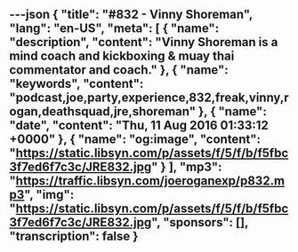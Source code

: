---json
{
  "title": "#832 - Vinny Shoreman",
  "lang": "en-US",
  "meta": [
    {
      "name": "description",
      "content": "Vinny Shoreman is a mind coach and kickboxing & muay thai commentator and coach."
    },
    {
      "name": "keywords",
      "content": "podcast,joe,party,experience,832,freak,vinny,rogan,deathsquad,jre,shoreman"
    },
    {
      "name": "date",
      "content": "Thu, 11 Aug 2016 01:33:12 +0000"
    },
    {
      "name": "og:image",
      "content": "https://static.libsyn.com/p/assets/f/5/f/b/f5fbc3f7ed6f7c3c/JRE832.jpg"
    }
  ],
  "mp3": "https://traffic.libsyn.com/joeroganexp/p832.mp3",
  "img": "https://static.libsyn.com/p/assets/f/5/f/b/f5fbc3f7ed6f7c3c/JRE832.jpg",
  "sponsors": [],
  "transcription": false
}
---
<episode-header />

<timemark seconds="0" />

<transcribe-call-to-action />

<episode-footer />